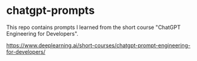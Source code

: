 # chatgpt-prompts

This repo contains prompts I learned from the short course "ChatGPT Engineering for Developers".

https://www.deeplearning.ai/short-courses/chatgpt-prompt-engineering-for-developers/
